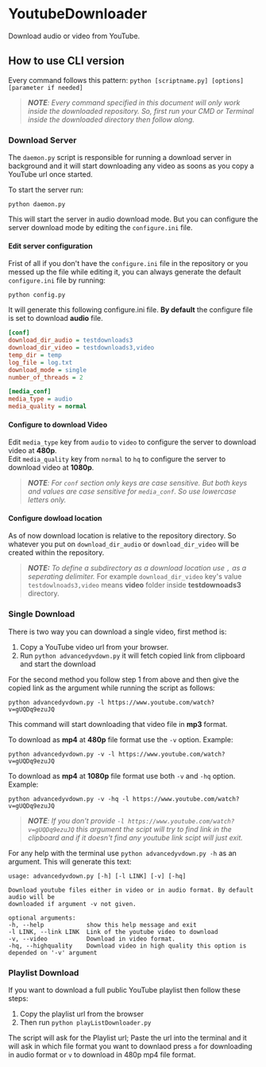 # YoutubeDownloader
Download audio or video from YouTube.

## How to use CLI version
Every command follows this pattern:
`python [scriptname.py] [options] [parameter if needed]`

>***NOTE**: Every command specified in this document will only work inside the downloaded repository. So, first run your CMD or Terminal inside the downloaded directory then follow along.*

### Download Server
The `daemon.py` script is responsible for running a download server in background and it will start downloading any video as soons as you copy a YouTube url once started.

To start the server run:

    python daemon.py 

This will start the server in audio download mode. But you can configure the server download mode by editing the `configure.ini` file.

#### Edit server configuration
Frist of all if you don't have the `configure.ini` file in the repository or you messed up the file while editing it, you can always generate the default `configure.ini` file by running:

    python config.py

It will generate this following configure.ini file. **By default** the configure file is set to download **audio** file.

```ini
[conf]
download_dir_audio = testdownloads3
download_dir_video = testdownloads3,video
temp_dir = temp
log_file = log.txt
download_mode = single
number_of_threads = 2

[media_conf]
media_type = audio
media_quality = normal
```

#### Configure to download Video
Edit `media_type` key from `audio` to `video` to configure the server to download video at **480p**.\
Edit `media_quality` key from `normal` to `hq` to configure the server to download video at **1080p**.

>***NOTE**: For `conf` section only keys are case sensitive. But both keys and values are case sensitive for `media_conf`. So use lowercase letters only.*

#### Configure dowload location
As of now download location is relative to the repository directory. So whatever you put on `download_dir_audio` or `download_dir_video` will be created within the repository.
>***NOTE:** To define a subdirectory as a download location use `,` as a seperating delimiter.*
>For example `download_dir_video` key's value `testdowlnoads3,video` means **video** folder inside **testdownoads3** directory.

### Single Download
There is two way you can download a single video, first method is:
 1. Copy a YouTube video url from your browser.
 2. Run `python advancedyvdown.py` it will fetch copied link from clipboard and start the download

For the second method you follow step 1 from above and then give the copied link as the argument while  running the script as follows:

    python advancedyvdown.py -l https://www.youtube.com/watch?v=gUQDq9ezuJQ
    
This command will start downloading that video file in **mp3** format.

To download as **mp4** at **480p** file format use the `-v` option. Example:

    python advancedyvdown.py -v -l https://www.youtube.com/watch?v=gUQDq9ezuJQ

To download as **mp4** at **1080p** file format use both `-v` and `-hq` option. Example:

    python advancedyvdown.py -v -hq -l https://www.youtube.com/watch?v=gUQDq9ezuJQ
    
>***NOTE**: If you don't provide `-l https://www.youtube.com/watch?v=gUQDq9ezuJQ` this argument the scipt will try to find link in the clipboard and if it doesn't find any youtube link scipt will just exit.*

For any help with the terminal use `python advancedyvdown.py -h` as an argument. This will generate this text:

```
usage: advancedyvdown.py [-h] [-l LINK] [-v] [-hq]

Download youtube files either in video or in audio format. By default audio will be
downloaded if argument -v not given.

optional arguments:
-h, --help            show this help message and exit
-l LINK, --link LINK  Link of the youtube video to download
-v, --video           Download in video format.
-hq, --highquality    Download video in high quality this option is depended on '-v' argument
```

### Playlist Download
If you want to download a full public YouTube playlist then follow these steps:

 1. Copy the playlist url from the browser
 2. Then run `python playListDownloader.py`
 
The script will ask for the Playlist url; Paste the url into the terminal and it will ask in which file format you want to downlaod press `a` for downloading in audio format or `v` to download in 480p mp4 file format.
